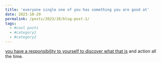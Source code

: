 ```yaml
---
title: 'everyone single one of you has something you are good at'
date: 2023-10-29
permalink: /posts/2023/10/blog-post-1/
tags:
  - #cool posts
  - #category1
  - #category2
---
```


[you have a responsibility to yourself to discover what that is](https://www.bilibili.com/video/BV1qQ4y1U7SP/?buvid=Y8437A86ABF5FBF84EF59159D730F18625F2&from_spmid=main.my-history.0.0&is_story_h5=false&mid=OOAsyEgp0uX1lDtsnjVKBw%3D%3D&p=1&plat_id=114&share_from=ugc&share_medium=iphone&share_plat=ios&share_session_id=703794B7-6BCC-4C15-8817-3B46603A7678&share_source=WEIXIN&share_tag=s_i&spmid=united.player-video-detail.0.0&timestamp=1698543135&unique_k=HNwCdcP&up_id=392864773&vd_source=615a493d135bf19ba38324154a3b3288) and action all the time.